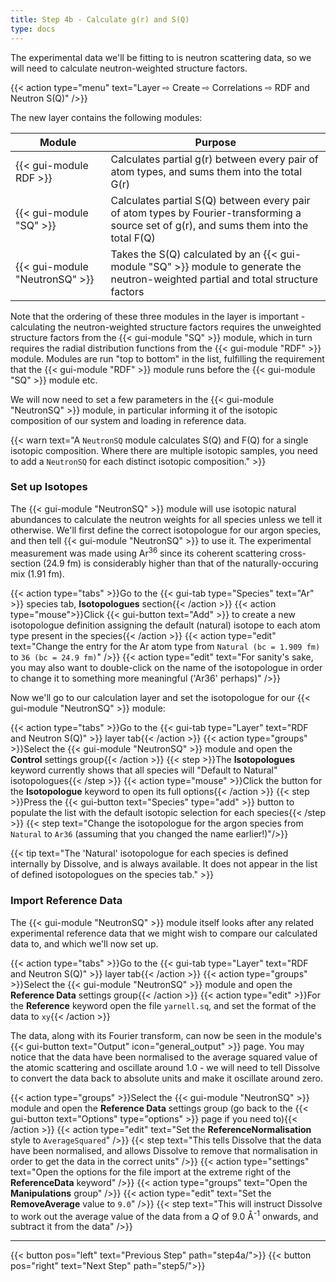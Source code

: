 ```yaml
---
title: Step 4b - Calculate g(r) and S(Q)
type: docs
---
```


The experimental data we'll be fitting to is neutron scattering data, so we will need to calculate neutron-weighted structure factors.

{{< action type="menu" text="Layer &#8680; Create &#8680; Correlations &#8680; RDF and Neutron S(Q)" />}}

The new layer contains the following modules:

| Module | Purpose |
|--------|---------|
| {{< gui-module RDF >}} | Calculates partial g(r) between every pair of atom types, and sums them into the total G(r) |
| {{< gui-module "SQ" >}} | Calculates partial S(Q) between every pair of atom types by Fourier-transforming a source set of g(r), and sums them into the total F(Q) |
| {{< gui-module "NeutronSQ" >}} | Takes the S(Q) calculated by an {{< gui-module "SQ" >}} module to generate the neutron-weighted partial and total structure factors |

Note that the ordering of these three modules in the layer is important - calculating the neutron-weighted structure factors requires the unweighted structure factors from the {{< gui-module "SQ" >}} module, which in turn requires the radial distribution functions from the {{< gui-module "RDF" >}} module. Modules are run "top to bottom" in the list, fulfilling the requirement that the {{< gui-module "RDF" >}} module runs before the {{< gui-module "SQ" >}} module etc.

We will now need to set a few parameters in the {{< gui-module "NeutronSQ" >}} module, in particular informing it of the isotopic composition of our system and loading in reference data.

{{< warn text="A `NeutronSQ` module calculates S(Q) and F(Q) for a single isotopic composition. Where there are multiple isotopic samples, you need to add a `NeutronSQ` for each distinct isotopic composition." >}}


### Set up Isotopes

The {{< gui-module "NeutronSQ" >}} module will use isotopic natural abundances to calculate the neutron weights for all species unless we tell it otherwise. We'll first define the correct isotopologue for our argon species, and then tell {{< gui-module "NeutronSQ" >}} to use it. The experimental measurement was made using Ar<sup>36</sup> since its coherent scattering cross-section (24.9 fm) is considerably higher than that of the naturally-occuring mix (1.91 fm).

{{< action type="tabs" >}}Go to the {{< gui-tab type="Species" text="Ar" >}} species tab, **Isotopologues** section{{< /action >}}
{{< action type="mouse">}}Click {{< gui-button text="Add" >}} to create a new isotopologue definition assigning the default (natural) isotope to each atom type present in the species{{< /action >}}
{{< action type="edit" text="Change the entry for the Ar atom type from `Natural (bc = 1.909 fm)` to `36 (bc = 24.9 fm)`" />}}
{{< action type="edit" text="For sanity's sake, you may also want to double-click on the name of the isotopologue in order to change it to something more meaningful ('Ar36' perhaps)" />}}

Now we'll go to our calculation layer and set the isotopologue for our {{< gui-module "NeutronSQ" >}} module:

{{< action type="tabs" >}}Go to the {{< gui-tab type="Layer" text="RDF and Neutron S(Q)" >}} layer tab{{< /action >}}
{{< action type="groups" >}}Select the {{< gui-module "NeutronSQ" >}} module and open the **Control** settings group{{< /action >}}
{{< step >}}The **Isotopologues** keyword currently shows that all species will "Default to Natural" isotopologues{{< /step >}}
{{< action type="mouse" >}}Click the button for the **Isotopologue** keyword to open its full options{{< /action >}}
{{< step >}}Press the {{< gui-button text="Species" type="add" >}} button to populate the list with the default isotopic selection for each species{{< /step >}}
{{< step text="Change the isotopologue for the argon species from `Natural` to `Ar36` (assuming that you changed the name earlier!)"/>}}

{{< tip text="The 'Natural' isotopologue for each species is defined internally by Dissolve, and is always available. It does not appear in the list of defined isotopologues on the species tab." >}}

### Import Reference Data

The {{< gui-module "NeutronSQ" >}} module itself looks after any related experimental reference data that we might wish to compare our calculated data to, and which we'll now set up.

{{< action type="tabs" >}}Go to the {{< gui-tab type="Layer" text="RDF and Neutron S(Q)" >}} layer tab{{< /action >}}
{{< action type="groups" >}}Select the {{< gui-module "NeutronSQ" >}} module and open the **Reference Data** settings group{{< /action >}}
{{< action type="edit" >}}For the **Reference** keyword open the file `yarnell.sq`, and set the format of the data to `xy`{{< /action >}}

The data, along with its Fourier transform, can now be seen in the module's {{< gui-button text="Output" icon="general_output" >}} page. You may notice that the data have been normalised to the average squared value of the atomic scattering and oscillate around 1.0 - we will need to tell Dissolve to convert the data back to absolute units and make it oscillate around zero.

{{< action type="groups" >}}Select the {{< gui-module "NeutronSQ" >}} module and open the **Reference Data** settings group (go back to the {{< gui-button text="Options" type="options" >}} page if you need to){{< /action >}}
{{< action type="edit" text="Set the **ReferenceNormalisation** style to `AverageSquared`" />}}
{{< step text="This tells Dissolve that the data have been normalised, and allows Dissolve to remove that normalisation in order to get the data in the correct units" />}}
{{< action type="settings" text="Open the options for the file import at the extreme right of the **ReferenceData** keyword" />}}
{{< action type="groups" text="Open the **Manipulations** group" />}}
{{< action type="edit" text="Set the **RemoveAverage** value to `9.0`" />}}
{{< step text="This will instruct Dissolve to work out the average value of the data from a _Q_ of 9.0 &#8491;<sup>-1</sup> onwards, and subtract it from the data" />}}


* * *
{{< button pos="left" text="Previous Step" path="step4a/">}}
{{< button pos="right" text="Next Step" path="step5/">}}
